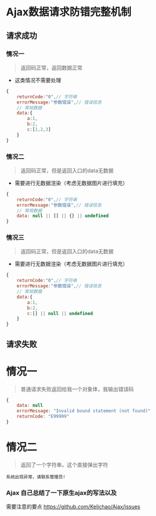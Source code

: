 # Ajax数据请求防错完整机制

## 请求成功

### 情况一
> 返回码正常，返回数据正常

- 这类情况不需要处理

```js
{
	returnCode:"0",// 字符串
	errorMessage:"参数错误",// 错误信息
	// 常规数据
	data:{
		a:1,
		b:2,
		c:[1,2,3]
	}
}
```

### 情况二
> 返回码正常，但是返回入口的data无数据

- 需要进行无数据渲染（考虑无数据图片进行填充）

```js
{
	returnCode:"0",// 字符串
	errorMessage:"参数错误",// 错误信息
	// 常规数据
	data: null || [] || {} || undefined
}
```

### 情况三
> 返回码正常，但是返回入口的data无数据

- 需要进行无数据渲染（考虑无数据图片进行填充）

```js
{
	returnCode:"0",// 字符串
	errorMessage:"参数错误",// 错误信息
	// 常规数据
	data:{
		a:1,
		b:2,
		c:[] || null || undefined
	}
}
```


## 请求失败

# 情况一

> 普通请求失败返回给我一个对象体，我输出错误码

```js
{
    data: null
    errorMessage: "Invalid bound statement (not found)"
    returnCode: "E99999"
}
```

# 情况二

> 返回了一个字符串，这个直接弹出字符

```
系统出现异常，请联系管理员! 
```

### Ajax 自己总结了一下原生ajax的写法以及
需要注意的要点 https://github.com/Kelichao/Ajax/issues
